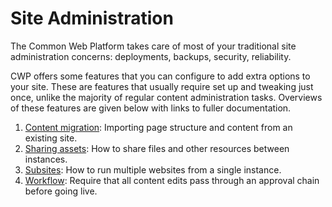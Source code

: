 # Site Administration

The Common Web Platform takes care of most of your traditional site administration concerns: deployments, backups,
security, reliability.

CWP offers some features that you can configure to add extra options to your site. These are features that usually
require set up and tweaking just once, unlike the majority of regular content administration tasks. Overviews of these
features are given below with links to fuller documentation.

 1. [Content migration](content_migration): Importing page structure and content from an existing site.
 1. [Sharing assets](sharing_assets): How to share files and other resources between instances.
 1. [Subsites](subsites): How to run multiple websites from a single instance.
 1. [Workflow](workflow): Require that all content edits pass through an approval chain before going live.